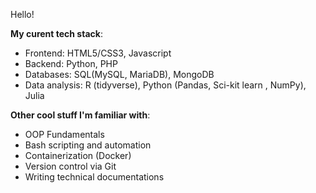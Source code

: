 Hello!

**My curent tech stack**:
- Frontend: HTML5/CSS3, Javascript
- Backend: Python, PHP
- Databases: SQL(MySQL, MariaDB), MongoDB
- Data analysis: R (tidyverse), Python (Pandas, Sci-kit learn , NumPy), Julia

**Other cool stuff I'm familiar with**:
- OOP Fundamentals
- Bash scripting and automation
- Containerization (Docker)
- Version control via Git
- Writing technical documentations 


